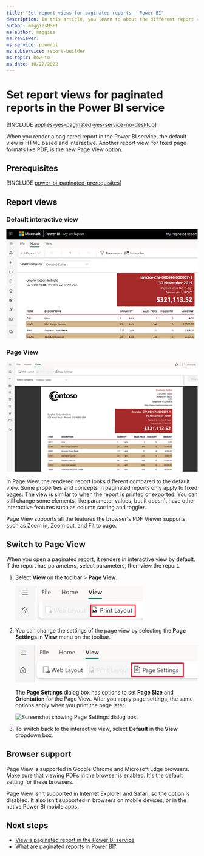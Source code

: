 ```yaml
---
title: "Set report views for paginated reports - Power BI"
description: In this article, you learn to about the different report views available for paginated reports in the Power BI service.
author: maggiesMSFT
ms.author: maggies
ms.reviewer:
ms.service: powerbi
ms.subservice: report-builder
ms.topic: how-to
ms.date: 10/27/2022
---
```


# Set report views for paginated reports in the Power BI service

[!INCLUDE [applies-yes-paginated-yes-service-no-desktop](../includes/applies-yes-paginated-yes-service-no-desktop.md)]

When you render a paginated report in the Power BI service, the default view is HTML based and interactive. Another report view, for fixed page formats like PDF, is the new Page View option.

## Prerequisites 

[!INCLUDE [power-bi-paginated-prerequisites](../includes/power-bi-paginated-prerequisites.md)]

## Report views

### Default interactive view

![Screenshot showing Default View.](media/page-view/power-bi-paginated-default-view.png)

### Page View

![Screenshot showing Page View.](media/page-view/power-bi-paginated-page-view.png)

In Page View, the rendered report looks different compared to the default view. Some properties and concepts in paginated reports only apply to fixed pages. The view is similar to when the report is printed or exported. You can still change some elements, like parameter values, but it doesn't have other interactive features such as column sorting and toggles.

Page View supports all the features the browser's PDF Viewer supports, such as Zoom in, Zoom out, and Fit to page.

## Switch to Page View

When you open a paginated report, it renders in interactive view by default. If the report has parameters, select parameters, then view the report.

1. Select **View** on the toolbar > **Page View**.

    ![Screenshot showing Switch to Page View.](media/page-view/power-bi-paginated-page-view-dropdown.png)

2. You can change the settings of the page view by selecting the **Page Settings** in **View** menu on the toolbar. 

    ![Screenshot showing Select Page Settings.](media/page-view/power-bi-paginated-page-settings-dropdown.png)
    
    The **Page Settings** dialog box has options to set **Page Size** and **Orientation** for the Page View. After you apply page settings, the same options apply when you print the page later.
   
    ![Screenshot showing Page Settings dialog box.](media/page-view/power-bi-paginated-page-settings-dialog.png)

3. To switch back to the interactive view, select **Default** in the **View** dropdown box.

## Browser support

Page View is supported in Google Chrome and Microsoft Edge browsers. Make sure that viewing PDFs in the browser is enabled. It's the default setting for these browsers.

Page View isn't supported in Internet Explorer and Safari, so the option is disabled. It also isn't supported in browsers on mobile devices, or in the native Power BI mobile apps.  


## Next steps

- [View a paginated report in the Power BI service](../consumer/paginated-reports-view-power-bi-service.md)
- [What are paginated reports in Power BI?](paginated-reports-report-builder-power-bi.md)
